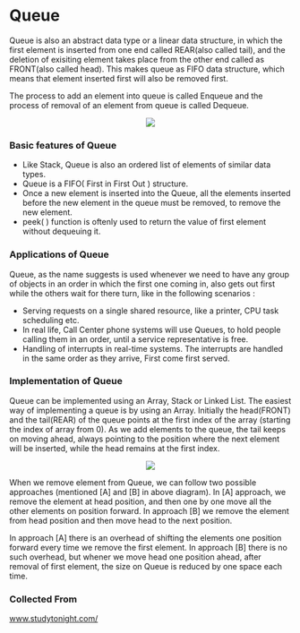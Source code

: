 # Queue
Queue is also an abstract data type or a linear data structure, in which the first element is inserted from one 
end called REAR(also called tail), and the deletion of exisiting element takes place from the other end called as 
FRONT(also called head). This makes queue as FIFO data structure, which means that element inserted first will also be removed first.

The process to add an element into queue is called Enqueue and the process of removal of an element from queue is called Dequeue.
<p align="center">
<img src="http://www.studytonight.com/data-structures/images/introduction-to-queue.png"?raw="true">
</p>

### Basic features of Queue
* Like Stack, Queue is also an ordered list of elements of similar data types.
* Queue is a FIFO( First in First Out ) structure.
* Once a new element is inserted into the Queue, all the elements inserted before the new element in the queue must be removed, to remove the new element.
* peek( ) function is oftenly used to return the value of first element without dequeuing it.

### Applications of Queue
Queue, as the name suggests is used whenever we need to have any group of objects in an order in which the first one coming in, also gets out first while the others wait for there turn, like in the following scenarios :

* Serving requests on a single shared resource, like a printer, CPU task scheduling etc.
* In real life, Call Center phone systems will use Queues, to hold people calling them in an order, until a service representative is free.
* Handling of interrupts in real-time systems. The interrupts are handled in the same order as they arrive, First come first served.

### Implementation of Queue
Queue can be implemented using an Array, Stack or Linked List. The easiest way of implementing a queue is by using an Array. 
Initially the head(FRONT) and the tail(REAR) of the queue points at the first index of the array 
(starting the index of array from 0). As we add elements to the queue, the tail keeps on moving ahead, 
always pointing to the position where the next element will be inserted, while the head remains at the first index.
<p align="center">
<img src="http://www.studytonight.com/data-structures/images/implementation-of-queue.png"?raw="true">
</p>
When we remove element from Queue, we can follow two possible approaches (mentioned [A] and [B] in above diagram). 
In [A] approach, we remove the element at head position, and then one by one move all the other elements on position forward. 
In approach [B] we remove the element from head position and then move head to the next position.

In approach [A] there is an overhead of shifting the elements one position forward every time we remove the first element. 
In approach [B] there is no such overhead, but whener we move head one position ahead, after removal of first element, 
the size on Queue is reduced by one space each time.

### Collected From
www.studytonight.com/
